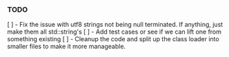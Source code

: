 ### TODO

[ ] - Fix the issue with utf8 strings not being null terminated. If anything, just make them all std::string's
[ ] - Add test cases or see if we can lift one from something existing
[ ] - Cleanup the code and split up the class loader into smaller files to make it more manageable.
